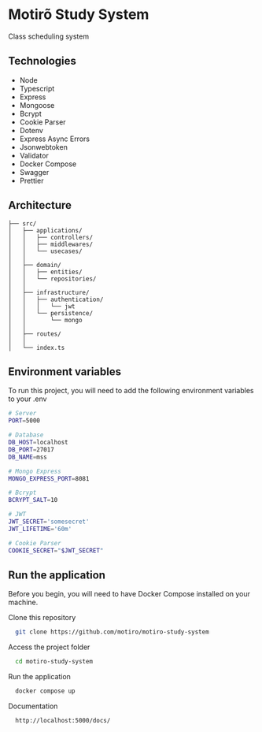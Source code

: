 # Motirõ Study System

Class scheduling system

## Technologies

- Node
- Typescript
- Express
- Mongoose
- Bcrypt
- Cookie Parser
- Dotenv
- Express Async Errors
- Jsonwebtoken
- Validator
- Docker Compose
- Swagger
- Prettier

## Architecture

```
├── src/
│   ├── applications/
│   │   ├── controllers/
│   │   ├── middlewares/
│   │   └── usecases/
│   │
│   ├── domain/
│   │   ├── entities/
│   │   └── repositories/
│   │
│   ├── infrastructure/
│   │   ├── authentication/
│   │   │   └── jwt
│   │   └── persistence/
│   │       └── mongo
│   │
│   ├── routes/
│   │
│   └── index.ts
```

## Environment variables

To run this project, you will need to add the following environment variables to your .env

```bash
# Server
PORT=5000

# Database
DB_HOST=localhost
DB_PORT=27017
DB_NAME=mss

# Mongo Express
MONGO_EXPRESS_PORT=8081

# Bcrypt
BCRYPT_SALT=10

# JWT
JWT_SECRET='somesecret'
JWT_LIFETIME='60m'

# Cookie Parser
COOKIE_SECRET="$JWT_SECRET"
```

## Run the application

Before you begin, you will need to have Docker Compose installed on your machine.

Clone this repository

```bash
  git clone https://github.com/motiro/motiro-study-system
```

Access the project folder

```bash
  cd motiro-study-system
```

Run the application

```bash
  docker compose up
```

Documentation

```bash
  http://localhost:5000/docs/
```
